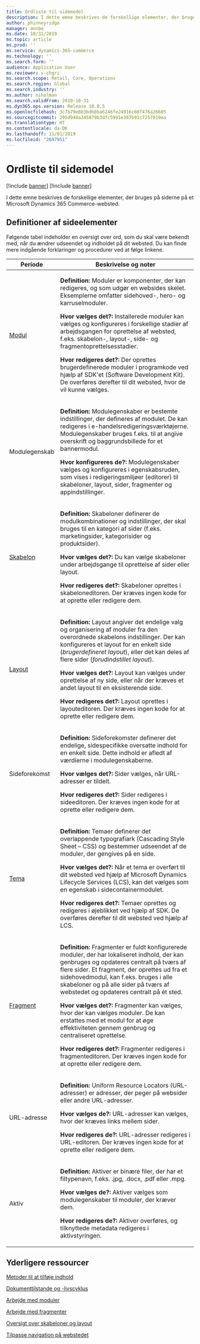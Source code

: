 ```yaml
---
title: Ordliste til sidemodel
description: I dette emne beskrives de forskellige elementer, der bruges på siderne på et Microsoft Dynamics 365 Commerce-websted.
author: phinneyridge
manager: annbe
ms.date: 10/31/2019
ms.topic: article
ms.prod: ''
ms.service: dynamics-365-commerce
ms.technology: ''
ms.search.form: ''
audience: Application User
ms.reviewer: v-chgri
ms.search.scope: Retail, Core, Operations
ms.search.region: Global
ms.search.industry: ''
ms.author: niholman
ms.search.validFrom: 2019-10-31
ms.dyn365.ops.version: Release 10.0.5
ms.openlocfilehash: 3c7b79e8b3bd68ba6246fe24916c60f476a26605
ms.sourcegitcommit: 295d940a345879b3dfc5991e387b91c7257019ea
ms.translationtype: HT
ms.contentlocale: da-DK
ms.lasthandoff: 11/01/2019
ms.locfileid: "2697951"
---
```

# <a name="page-model-glossary"></a>Ordliste til sidemodel

[!include [banner](includes/preview-banner.md)]
[!include [banner](includes/banner.md)]

I dette emne beskrives de forskellige elementer, der bruges på siderne på et Microsoft Dynamics 365 Commerce-websted.

## <a name="page-element-definitions"></a>Definitioner af sideelementer

Følgende tabel indeholder en oversigt over ord, som du skal være bekendt med, når du ændrer udseendet og indholdet på dit websted. Du kan finde mere indgående forklaringer og procedurer ved at følge linkene.

| Periode | Beskrivelse og noter |
|------|-----------------------|
| [Modul](work-with-modules.md) | <p>**Definition:** Moduler er komponenter, der kan redigeres, og som udgør en websides skelet. Eksemplerne omfatter sidehoved-, hero- og karruselmoduler.</p><p>**Hvor vælges det?:** Installerede moduler kan vælges og konfigureres i forskellige stadier af arbejdsgangen for oprettelse af websted, f.eks. skabelon-, layout-, side- og fragmentoprettelsesstadier.</p><p>**Hvor redigeres det?:** Der oprettes brugerdefinerede moduler i programkode ved hjælp af SDK'et (Software Development Kit). De overføres derefter til dit websted, hvor de vil kunne vælges.</p> |
| Modulegenskab | <p>**Definition:** Modulegenskaber er bestemte indstillinger, der defineres af modulet. De kan redigeres i e-handelsredigeringsværktøjerne. Modulegenskaber bruges f.eks. til at angive overskrift og baggrundsbillede for et bannermodul.</p><p>**Hvor konfigureres de?:** Modulegenskaber vælges og konfigureres i egenskabsruden, som vises i redigeringsmiljøer (editorer) til skabeloner, layout, sider, fragmenter og appindstillinger.</p> |
| [Skabelon](templates-layouts-overview.md) | <p>**Definition:** Skabeloner definerer de modulkombinationer og indstillinger, der skal bruges til en kategori af sider (f.eks. marketingsider, kategorisider og produktsider).</p><p>**Hvor vælges det?:** Du kan vælge skabeloner under arbejdsgange til oprettelse af sider eller layout.</p><p>**Hvor redigeres det?:** Skabeloner oprettes i skabeloneditoren. Der kræves ingen kode for at oprette eller redigere dem.</p> |
| [Layout](templates-layouts-overview.md) | <p>**Definition:** Layout angiver det endelige valg og organisering af moduler fra den overordnede skabelons indstillinger. Der kan konfigureres et layout for en enkelt side (*brugerdefineret layout*), eller det kan deles af flere sider (*forudindstillet layout*).</p><p>**Hvor vælges det?:** Layout kan vælges under oprettelse af ny side, eller når der kræves et andet layout til en eksisterende side.</p><p>**Hvor redigeres det?:** Layout oprettes i layouteditoren. Der kræves ingen kode for at oprette eller redigere dem.</p> |
| Sideforekomst | <p>**Definition:** Sideforekomster definerer det endelige, sidespecifikke oversatte indhold for en enkelt side. Dette indhold er afledt af værdierne i modulegenskaberne.</p><p>**Hvor vælges det?:** Sider vælges, når URL-adresser er tildelt.</p><p>**Hvor redigeres det?:** Sider redigeres i sideeditoren. Der kræves ingen kode for at oprette eller redigere dem.</p> |
| [Tema](select-site-theme.md) | <p>**Definition:** Temaer definerer det overlappende typografiark (Cascading Style Sheet – CSS) og bestemmer udseendet af de moduler, der gengives på en side.</p><p>**Hvor vælges det?:** Når et tema er overført til dit websted ved hjælp af Microsoft Dynamics Lifecycle Services (LCS), kan det vælges som en egenskab i sidecontainermodulet.</p><p>**Hvor redigeres det?:** Temaer oprettes og redigeres i øjeblikket ved hjælp af SDK. De overføres derefter til dit websted ved hjælp af LCS.</p> |
| [Fragment](work-with-fragments.md) | <p>**Definition:** Fragmenter er fuldt konfigurerede moduler, der har lokaliseret indhold, der kan genbruges og opdateres centralt på tværs af flere sider. Et fragment, der oprettes ud fra et sidehovedmodul, kan f.eks. bruges i alle skabeloner og på alle sider på tværs af webstedet og opdateres centralt på ét sted.</p><p>**Hvor vælges det?:** Fragmenter kan vælges, hvor der kan vælges moduler. De kan erstattes med et modul for at øge effektiviteten gennem genbrug og centraliseret oprettelse.</p><p>**Hvor redigeres det?:** Fragmenter redigeres i fragmenteditoren. Der kræves ingen kode for at oprette eller redigere dem.</p> |
| URL-adresse | <p>**Definition:** Uniform Resource Locators (URL-adresser) er adresser, der peger på websider eller andre URL-adresser.</p><p>**Hvor vælges de?:** URL-adresser kan vælges, hvor der kræves links mellem sider.</p><p>**Hvor redigeres de?:** URL-adresser redigeres i URL-editoren. Der kræves ingen kode for at oprette eller redigere dem.</p> |
| Aktiv | <p>**Definition:** Aktiver er binære filer, der har et filtypenavn, f.eks. .jpg, .docx, .pdf eller .mpg.</p><p>**Hvor vælges de?:** Aktiver vælges som modulegenskaber til moduler, der kræver dem.</p><p>**Hvor redigeres de?:** Aktiver overføres, og tilknyttede metadata redigeres i aktivstyringen.</p> |

## <a name="additional-resources"></a>Yderligere ressourcer

[Metoder til at tilføje indhold](add-manage-content.md)

[Dokumenttilstande og -livscyklus](document-states-overview.md)

[Arbejde med moduler](work-with-modules.md)

[Arbejde med fragmenter](work-with-fragments.md)

[Oversigt over skabeloner og layout](templates-layouts-overview.md)

[Tilpasse navigation på webstedet](customize-site-navigation.md)
